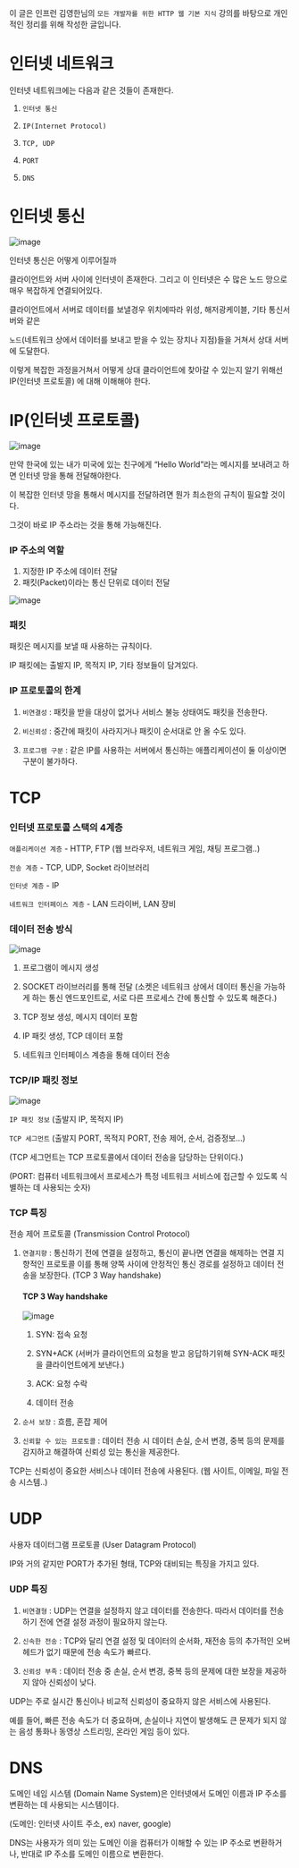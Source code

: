 이 글은 인프런 김영한님의 `모든 개발자를 위한 HTTP 웹 기본 지식` 강의를 바탕으로 개인적인 정리를 위해 작성한 글입니다.

# 인터넷 네트워크
인터넷 네트워크에는 다음과 같은 것들이 존재한다.
1. `인터넷 통신`

2. `IP(Internet Protocol)`

3. `TCP, UDP`

4. `PORT`

5. `DNS`

# 인터넷 통신
![image](https://github.com/skcy1515/Programming-Study/assets/140364849/1f0c70cc-af39-4ca4-87e6-468949dc331a)

인터넷 통신은 어떻게 이루어질까

클라이언트와 서버 사이에 인터넷이 존재한다. 그리고 이 인터넷은 수 많은 노드 망으로 매우 복잡하게 연결되어있다.

클라이언트에서 서버로 데이터를 보낼경우 위치에따라 위성, 해저광케이블, 기타 통신서버와 같은 

`노드`(네트워크 상에서 데이터를 보내고 받을 수 있는 장치나 지점)들을 거쳐서 상대 서버에 도달한다. 

이렇게 복잡한 과정을거쳐서 어떻게 상대 클라이언트에 찾아갈 수 있는지 알기 위해선 IP(인터넷 프로토콜) 에 대해 이해해야 한다. 

# IP(인터넷 프로토콜)
![image](https://github.com/skcy1515/Programming-Study/assets/140364849/60abf7fa-16bc-499b-a0f0-cbb3a6776852)

만약 한국에 있는 내가 미국에 있는 친구에게 “Hello World”라는 메시지를 보내려고 하면 인터넷 망을 통해 전달해야한다.

이 복잡한 인터넷 망을 통해서 메시지를 전달하려면 뭔가 최소한의 규칙이 필요할 것이다.

그것이 바로 IP 주소라는 것을 통해 가능해진다.

### IP 주소의 역할
1. 지정한 IP 주소에 데이터 전달
2. 패킷(Packet)이라는 통신 단위로 데이터 전달

![image](https://github.com/skcy1515/Programming-Study/assets/140364849/1813577c-71a3-4847-9355-d94a28f030e8)

### 패킷
패킷은 메시지를 보낼 때 사용하는 규칙이다.

IP 패킷에는 출발지 IP, 목적지 IP, 기타 정보들이 담겨있다.

### IP 프로토콜의 한계
1. `비연결성` : 패킷을 받을 대상이 없거나 서비스 불능 상태여도 패킷을 전송한다.

2. `비신뢰성` : 중간에 패킷이 사라지거나 패킷이 순서대로 안 올 수도 있다.

3. `프로그램 구분` : 같은 IP를 사용하는 서버에서 통신하는 애플리케이션이 둘 이상이면 구분이 불가하다.

# TCP
### 인터넷 프로토콜 스택의 4계층
`애플리케이션 계층` - HTTP, FTP (웹 브라우저, 네트워크 게임, 채팅 프로그램..)

`전송 계층` - TCP, UDP, Socket 라이브러리

`인터넷 계층` - IP

`네트워크 인터페이스 계층` - LAN 드라이버, LAN 장비

### 데이터 전송 방식
![image](https://github.com/skcy1515/Programming-Study/assets/140364849/a75c1905-74cb-4e86-a106-cc004f2490a7)

1. 프로그램이 메시지 생성
   
2. SOCKET 라이브러리를 통해 전달 (소켓은 네트워크 상에서 데이터 통신을 가능하게 하는 통신 엔드포인트로,
   서로 다른 프로세스 간에 통신할 수 있도록 해준다.) 

3. TCP 정보 생성, 메시지 데이터 포함

4. IP 패킷 생성, TCP 데이터 포함

5. 네트워크 인터페이스 계층을 통해 데이터 전송

### TCP/IP 패킷 정보
![image](https://github.com/skcy1515/Programming-Study/assets/140364849/93cffad1-db19-491f-98be-5ced0c578b62)

`IP 패킷 정보` (출발지 IP, 목적지 IP)

`TCP 세그먼트` (출발지 PORT, 목적지 PORT, 전송 제어, 순서, 검증정보...)

(TCP 세그먼트는 TCP 프로토콜에서 데이터 전송을 담당하는 단위이다.)

(PORT: 컴퓨터 네트워크에서 프로세스가 특정 네트워크 서비스에 접근할 수 있도록 식별하는 데 사용되는 숫자)

### TCP 특징
전송 제어 프로토콜 (Transmission Control Protocol)

1. `연결지향` : 통신하기 전에 연결을 설정하고, 통신이 끝나면 연결을 해제하는 연결 지향적인 프로토콜
   이를 통해 양쪽 사이에 안정적인 통신 경로를 설정하고 데이터 전송을 보장한다. (TCP 3 Way handshake)
   #### TCP 3 Way handshake
   ![image](https://github.com/skcy1515/Programming-Study/assets/140364849/96cc7e12-229c-4b64-bccc-dfd841263707)

   1. SYN: 접속 요청

   2. SYN+ACK (서버가 클라이언트의 요청을 받고 응답하기위해 SYN-ACK 패킷을 클라이언트에게 보낸다.)

   3. ACK: 요청 수락

   4. 데이터 전송

3. `순서 보장` : 흐름, 혼잡 제어
  
4. `신뢰할 수 있는 프로토콜` : 데이터 전송 시 데이터 손실, 순서 변경, 중복 등의 문제를 감지하고 해결하여 신뢰성 있는 통신을 제공한다.

TCP는 신뢰성이 중요한 서비스나 데이터 전송에 사용된다. (웹 사이트, 이메일, 파일 전송 시스템..)

# UDP
사용자 데이터그램 프로토콜 (User Datagram Protocol)

IP와 거의 같지만 PORT가 추가된 형태, TCP와 대비되는 특징을 가지고 있다.

### UDP 특징

1. `비연결형` : UDP는 연결을 설정하지 않고 데이터를 전송한다. 따라서 데이터를 전송하기 전에 연결 설정 과정이 필요하지 않는다.

2. `신속한 전송` : TCP와 달리 연결 설정 및 데이터의 순서화, 재전송 등의 추가적인 오버헤드가 없기 때문에 전송 속도가 빠르다.

3. `신뢰성 부족` : 데이터 전송 중 손실, 순서 변경, 중복 등의 문제에 대한 보장을 제공하지 않아 신뢰성이 낮다.

UDP는 주로 실시간 통신이나 비교적 신뢰성이 중요하지 않은 서비스에 사용된다.

예를 들어, 빠른 전송 속도가 더 중요하며, 손실이나 지연이 발생해도 큰 문제가 되지 않는 음성 통화나 동영상 스트리밍, 온라인 게임 등이 있다.

# DNS
도메인 네임 시스템 (Domain Name System)은 인터넷에서 도메인 이름과 IP 주소를 변환하는 데 사용되는 시스템이다.

(도메인: 인터넷 사이트 주소, ex) naver, google)

DNS는 사용자가 의미 있는 도메인 이을 컴퓨터가 이해할 수 있는 IP 주소로 변환하거나, 반대로 IP 주소를 도메인 이름으로 변환한다.

